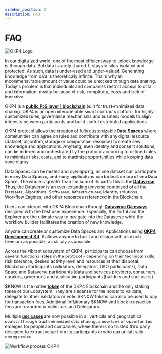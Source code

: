 ```yaml
---
sidebar_position: 2
description: FAQ
---
```


# FAQ

<head>
  <title>FAQ</title>
</head>

![OKP4 Logo](/img/content/OKP4.webp)

In our digitalized world, one of the most efficient way to unlock knowledge is through data. But data is rarely shared. It stays in silos, isolated and protected. As such, data is under-used and under-valued. Generating knowledge from data is theoretically infinite. That's why an incommensurable amount of value could be unlocked through data sharing. Today's problem is that individuals and companies restrict access to data and information, mostly because of risk, complexity, costs and lack of incentive.

OKP4 is a **[public PoS layer 1 blockchain](/whitepaper/okp4-blockchain)** built for trust-minimized data sharing. OKP4 is an open interoperable smart contracts platform for highly customized rules, governance mechanisms and business models to align interests between participants and build useful distributed applications.

OKP4 protocol allows the creation of fully customizable **[Data Spaces](/whitepaper/data-spaces)** where communities can agree on rules and contribute with any digital resource (dataset, algorithm, storage or computation resource) to create new knowledge and applications. Anything, even identity and consent solutions, can be indexed and orchestrated by the protocol according to defined rules to minimize risks, costs, and to maximize opportunities while keeping data sovereignty.

Data Spaces can be nested and overlapping, as one dataset can participate in many Data Spaces, and many applications can be built on top of one Data Space. The whole is greater than the sum of its parts: this is the **[Dataverse](/whitepaper/dataverse)**. Thus, the Dataverse is an ever-extanding universe comprised of all the Datasets, Algorithms, Softwares, Infrastructures, Identity solutions, Workflow Engines, and other resources referenced in the Blockchain.

Users can interact with OKP4 Blockchain through **[Dataverse Gateways](/whitepaper/dataverse-gateways)** designed with the best user experience. Especially, the Portal and the Explorer are the ultimate way to navigate into the Dataverse while the workflow builder facilitates the creation of new knowledge.

Anyone can create or customize Data Spaces and Applications using **[OKP4 Development Kit](/whitepaper/okp4-development-kit)**. It allows anyone to build and design with as much freedom as possible, as simply as possible.

Across the vibrant ecosystem of OKP4, participants can choose from several functional **[roles](/whitepaper/roles)** in the protocol - depending on their technical skills, risk tolerance, desired activity level and resources at their disposal: Blockchain Participants (validators, delegators, DAO participants), Data Space and Dataverse participants (data and services providers, consumers, curators, governors) and application participants (builders and end-users).

$KNOW is the native **[token](/whitepaper/token-model)** of the OKP4 Blockchain and the only staking token of our Ecosystem. They are a license for the holder to validate, delegate to other Validators or vote. $KNOW tokens can also be used to pay for transaction fees. Additional inflationary $KNOW and block transaction fees are rewarded to Validators and Delegators.

Multiple **[use cases](/whitepaper/usecases)** are now possible in all verticals and geographical scales. Through trust-minimized data sharing, a new land of opportunities emerges for people and companies, where there is no trusted third party designed to extract value from its participants or who can unilaterally change rules.

![Workflow process OKP4](/img/content/whitepaper/schematic.webp)
